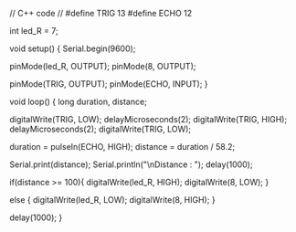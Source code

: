 // C++ code
//
#define TRIG 13
#define ECHO 12

int led_R = 7;
  
void setup()
{
  Serial.begin(9600);
  
  pinMode(led_R, OUTPUT);
  pinMode(8, OUTPUT);
  
  pinMode(TRIG, OUTPUT);
  pinMode(ECHO, INPUT);
}

void loop()
{
  long duration, distance;
  
  digitalWrite(TRIG, LOW);
  delayMicroseconds(2);
  digitalWrite(TRIG, HIGH);
  delayMicroseconds(2);
  digitalWrite(TRIG, LOW);
  
  duration = pulseIn(ECHO, HIGH);
  distance = duration / 58.2;
  
  Serial.print(distance);
  Serial.println("\nDistance : ");
  delay(1000);
    
  if(distance >= 100){
    digitalWrite(led_R, HIGH);
    digitalWrite(8, LOW);
  }
  
  else {
    digitalWrite(led_R, LOW);
    digitalWrite(8, HIGH);
  }
  
  delay(1000);
}
